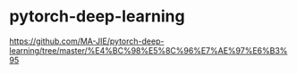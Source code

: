  pytorch-deep-learning
 ========
 https://github.com/MA-JIE/pytorch-deep-learning/tree/master/%E4%BC%98%E5%8C%96%E7%AE%97%E6%B3%95


